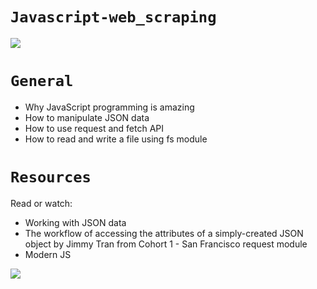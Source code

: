 # `Javascript-web_scraping`

![](https://res.cloudinary.com/practicaldev/image/fetch/s--Hee-36uP--/c_imagga_scale,f_auto,fl_progressive,h_500,q_auto,w_1000/https://dev-to-uploads.s3.amazonaws.com/uploads/articles/njjyqjkdad411h6ysa2u.jpg) 


# `General`
- Why JavaScript programming is amazing
- How to manipulate JSON data
- How to use request and fetch API
- How to read and write a file using fs module


# `Resources`
Read or watch:

-  Working with JSON data
- The workflow of accessing the attributes of a simply-created JSON object by Jimmy Tran from Cohort 1 - San Francisco
request module
- Modern JS

![](https://cms.iproyal.com/uploads/Web_Scraping_With_Java_Script_and_Node_js_Without_Getting_Blocked_847x300_5e48f3d270.jpg)



